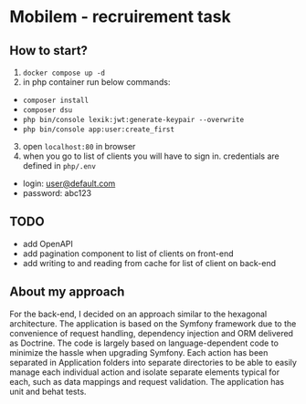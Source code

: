 # Mobilem - recruirement task

## How to start?
1) `docker compose up -d`
2) in php container run below commands:
* `composer install`
* `composer dsu`
* `php bin/console lexik:jwt:generate-keypair --overwrite`
* `php bin/console app:user:create_first`
3) open `localhost:80` in browser
4) when you go to list of clients you will have to sign in. credentials are defined in `php/.env`
* login: user@default.com
* password: abc123

## TODO
* add OpenAPI
* add pagination component to list of clients on front-end
* add writing to and reading from cache for list of client on back-end

## About my approach
For the back-end, I decided on an approach similar to the hexagonal architecture. The application is based on the Symfony framework due to the convenience of request handling, dependency injection and ORM delivered as Doctrine. The code is largely based on language-dependent code to minimize the hassle when upgrading Symfony. Each action has been separated in Application folders into separate directories to be able to easily manage each individual action and isolate separate elements typical for each, such as data mappings and request validation. The application has unit and behat tests.